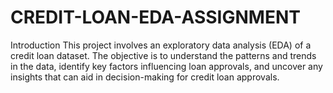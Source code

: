 # CREDIT-LOAN-EDA-ASSIGNMENT

Introduction
This project involves an exploratory data analysis (EDA) of a credit loan dataset. The objective is to understand the patterns and trends in the data, identify key factors influencing loan approvals, and uncover any insights that can aid in decision-making for credit loan approvals.
